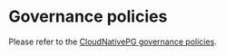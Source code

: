 # Governance policies

Please refer to the [CloudNativePG governance policies](https://github.com/cloudnative-pg/cloudnative-pg/blob/main/GOVERNANCE.md).
